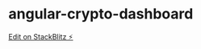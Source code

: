 # angular-crypto-dashboard

[Edit on StackBlitz ⚡️](https://stackblitz.com/edit/angular-crypto-dashboard)